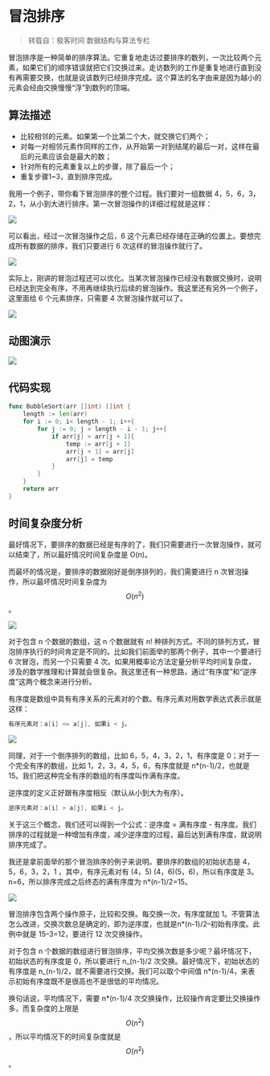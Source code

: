 # 冒泡排序

> 转载自：极客时间 数据结构与算法专栏

冒泡排序是一种简单的排序算法。它重复地走访过要排序的数列，一次比较两个元素，如果它们的顺序错误就把它们交换过来。走访数列的工作是重复地进行直到没有再需要交换，也就是说该数列已经排序完成。这个算法的名字由来是因为越小的元素会经由交换慢慢“浮”到数列的顶端。 

## **算法描述**

* 比较相邻的元素。如果第一个比第二个大，就交换它们两个；
* 对每一对相邻元素作同样的工作，从开始第一对到结尾的最后一对，这样在最后的元素应该会是最大的数；
* 针对所有的元素重复以上的步骤，除了最后一个；
* 重复步骤1~3，直到排序完成。

我用一个例子，带你看下冒泡排序的整个过程。我们要对一组数据 4，5，6，3，2，1，从小到大进行排序。第一次冒泡操作的详细过程就是这样：

![](../../.gitbook/assets/image%20%2877%29.png)

可以看出，经过一次冒泡操作之后，6 这个元素已经存储在正确的位置上。要想完成所有数据的排序，我们只要进行 6 次这样的冒泡操作就行了。

![](../../.gitbook/assets/image%20%2871%29.png)

实际上，刚讲的冒泡过程还可以优化。当某次冒泡操作已经没有数据交换时，说明已经达到完全有序，不用再继续执行后续的冒泡操作。我这里还有另外一个例子，这里面给 6 个元素排序，只需要 4 次冒泡操作就可以了。

![](../../.gitbook/assets/image%20%2863%29.png)

## **动图演示**

![](../../.gitbook/assets/bubble-sort.gif)

## 代码实现

```go
func BubbleSort(arr []int) []int {
	length := len(arr)
	for i := 0; i< length - 1; i++{
		for j := 0; j < length - i - 1; j++{
			if arr[j] > arr[j + 1]{
				temp := arr[j + 1]
				arr[j + 1] = arr[j]
				arr[j] = temp
			}
		}
	}
	return arr
}
```

## 时间复杂度分析

最好情况下，要排序的数据已经是有序的了，我们只需要进行一次冒泡操作，就可以结束了，所以最好情况时间复杂度是 O\(n\)。

而最坏的情况是，要排序的数据刚好是倒序排列的，我们需要进行 n 次冒泡操作，所以最坏情况时间复杂度为 $$O(n^2)$$。

![](../../.gitbook/assets/image%20%2872%29.png)

对于包含 n 个数据的数组，这 n 个数据就有 n! 种排列方式。不同的排列方式，冒泡排序执行的时间肯定是不同的。比如我们前面举的那两个例子，其中一个要进行 6 次冒泡，而另一个只需要 4 次。如果用概率论方法定量分析平均时间复杂度，涉及的数学推理和计算就会很复杂。我这里还有一种思路，通过“有序度”和“逆序度”这两个概念来进行分析。

有序度是数组中具有有序关系的元素对的个数。有序元素对用数学表达式表示就是这样：

```go
有序元素对：a[i] <= a[j], 如果i < j。
```

![](../../.gitbook/assets/image%20%2859%29.png)

同理，对于一个倒序排列的数组，比如 6，5，4，3，2，1，有序度是 0；对于一个完全有序的数组，比如 1，2，3，4，5，6，有序度就是 n\*\(n-1\)/2，也就是 15。我们把这种完全有序的数组的有序度叫作满有序度。

逆序度的定义正好跟有序度相反（默认从小到大为有序）。

```go
逆序元素对：a[i] > a[j], 如果i < j。
```

关于这三个概念，我们还可以得到一个公式：逆序度 = 满有序度 - 有序度。我们排序的过程就是一种增加有序度，减少逆序度的过程，最后达到满有序度，就说明排序完成了。

我还是拿前面举的那个冒泡排序的例子来说明。要排序的数组的初始状态是 4，5，6，3，2，1 ，其中，有序元素对有 \(4，5\) \(4，6\)\(5，6\)，所以有序度是 3。n=6，所以排序完成之后终态的满有序度为 n\*\(n-1\)/2=15。

![](../../.gitbook/assets/image%20%2869%29.png)

冒泡排序包含两个操作原子，比较和交换。每交换一次，有序度就加 1。不管算法怎么改进，交换次数总是确定的，即为逆序度，也就是n\*\(n-1\)/2–初始有序度。此例中就是 15–3=12，要进行 12 次交换操作。

对于包含 n 个数据的数组进行冒泡排序，平均交换次数是多少呢？最坏情况下，初始状态的有序度是 0，所以要进行 n_\(n-1\)/2 次交换。最好情况下，初始状态的有序度是 n_\(n-1\)/2，就不需要进行交换。我们可以取个中间值 n\*\(n-1\)/4，来表示初始有序度既不是很高也不是很低的平均情况。

换句话说，平均情况下，需要 n\*\(n-1\)/4 次交换操作，比较操作肯定要比交换操作多，而复杂度的上限是 $$O(n^2)$$，所以平均情况下的时间复杂度就是 $$O(n^2)$$。

